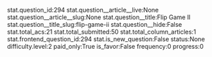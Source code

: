 stat.question_id:294
stat.question__article__live:None
stat.question__article__slug:None
stat.question__title:Flip Game II
stat.question__title_slug:flip-game-ii
stat.question__hide:False
stat.total_acs:21
stat.total_submitted:50
stat.total_column_articles:1
stat.frontend_question_id:294
stat.is_new_question:False
status:None
difficulty.level:2
paid_only:True
is_favor:False
frequency:0
progress:0
